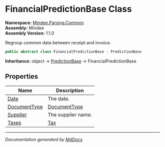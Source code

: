﻿<!--  
  <auto-generated>   
    The contents of this file were generated by a tool.  
    Changes to this file may be list if the file is regenerated  
  </auto-generated>   
-->

# FinancialPredictionBase Class

**Namespace:** [Mindee.Parsing.Common](../index.md)  
**Assembly:** Mindee  
**Assembly Version:** 1.1.0

Regroup common data between receipt and invoice.

```csharp
public abstract class FinancialPredictionBase : PredictionBase
```

**Inheritance:** object → [PredictionBase](../PredictionBase/index.md) → FinancialPredictionBase

## Properties

| Name                                       | Description                              |
| ------------------------------------------ | ---------------------------------------- |
| [Date](properties/Date.md)                 | The date.                                |
| [DocumentType](properties/DocumentType.md) | [DocumentType](../DocumentType/index.md) |
| [Supplier](properties/Supplier.md)         | The supplier name.                       |
| [Taxes](properties/Taxes.md)               | [Tax](../Tax/index.md)                   |

___

*Documentation generated by [MdDocs](https://github.com/ap0llo/mddocs)*
